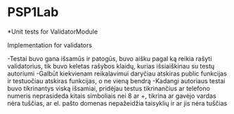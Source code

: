 # PSP1Lab
*Unit tests for ValidatorModule

Implementation for validators

-Testai buvo gana išsamūs ir patogūs, buvo aišku pagal ką reikia rašyti validatorius, tik buvo keletas rašybos klaidų, kurias išsiaiškinau su testų autoriumi
-Galbūt kiekvienam reikalavimui daryčiau atskiras public funkcijas ir testuočiau atskiras funkcijas, o ne vieną bendrą
-Kadangi autoriaus testai buvo tikrinantys viską išsamiai, pridėjau testus tikrinančius ar telefono numeris neprasideda kitais simboliais nei 8 ar +, tikrina ar gavėjo vardas nėra tuščias, ar el. pašto domenas nepažeidžia taisyklių ir ar jis nėra tuščias
